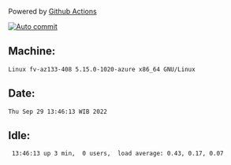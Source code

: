 Powered by [Github Actions](https://github.com/features/actions)

[![Auto commit](https://github.com/hiage/workstation/workflows/Auto%20commit/badge.svg)](https://github.com/hiage/workstation/actions?query=workflow%3A%22Auto+commit%22)

## Machine:
```
Linux fv-az133-408 5.15.0-1020-azure x86_64 GNU/Linux
```
## Date:
```
Thu Sep 29 13:46:13 WIB 2022
```
## Idle:
```
 13:46:13 up 3 min,  0 users,  load average: 0.43, 0.17, 0.07
```
